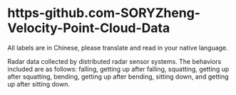 # https-github.com-SORYZheng-Velocity-Point-Cloud-Data
All labels are in Chinese, please translate and read in your native language.

Radar data collected by distributed radar sensor systems. The behaviors included are as follows: falling, getting up after falling, squatting, getting up after squatting, bending, getting up after bending, sitting down, and getting up after sitting down.
